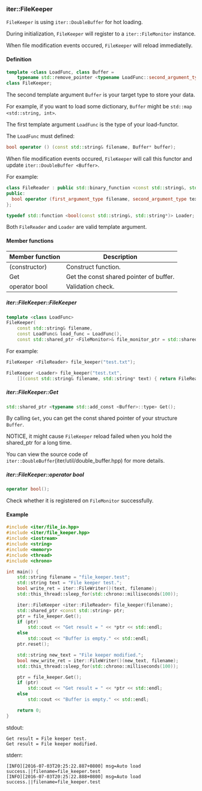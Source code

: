 ### iter::FileKeeper ###

```FileKeeper``` is using ```iter::DoubleBuffer``` for hot loading.

During initialization, ```FileKeeper``` will register to a  ```iter::FileMonitor``` instance. 

When file modification events occured, ```FileKeeper``` will reload immediatelly.

#### Definition ####
```cpp
template <class LoadFunc, class Buffer =
    typename std::remove_pointer <typename LoadFunc::second_argument_type>::type>
class FileKeeper;
```
The second template argument ```Buffer``` is your target type to store your data. 

For example, if you want to load some dictionary, ```Buffer``` might be ```std::map <std::string, int>```.

The first template argument ```LoadFunc``` is the type of your load-functor.

The ```LoadFunc``` must defined:
```cpp
bool operator () (const std::string& filename, Buffer* buffer);
```

When file modification events occured, ```FileKeeper``` will call this functor and update ```iter::DoubleBuffer <Buffer>```.

For example:
```cpp
class FileReader : public std::binary_function <const std::string&, std::string*, bool> {
public:
  bool operator (first_argument_type filename, second_argument_type text);
};
```
```cpp 
typedef std::function <bool(const std::string&, std::string*)> Loader;
```
Both ```FileReader``` and ```Loader``` are valid template argument.

#### Member functions ####
| Member function | Description |
| ------ | ------ |
| (constructor) | Construct function. |
| Get | Get the const shared pointer of buffer. |
| operator bool | Validation check. |

##### iter::FileKeeper::FileKeeper #####
```cpp
template <class LoadFunc>
FileKeeper(
    const std::string& filename,
    const LoadFunc& load_func = LoadFunc(),
    const std::shared_ptr <FileMonitor>& file_monitor_ptr = std::shared_ptr <FileMonitor> ());
```

For example:
```cpp
FileKeeper <FileReader> file_keeper("test.txt");
```
```cpp
FileKeeper <Loader> file_keeper("test.txt", 
    [](const std::string& filename, std::string* text) { return FileReader()(filename, text); });
```

##### iter::FileKeeper::Get #####
```cpp
std::shared_ptr <typename std::add_const <Buffer>::type> Get();
```
By calling ```Get```, you can get the const shared pointer of your structure ```Buffer```.

NOTICE, it might cause ```FileKeeper``` reload failed when you hold the shared_ptr for a long time.

You can view the source code of ```iter::DoubleBuffer```(iter/util/double_buffer.hpp) for more details.

##### iter::FileKeeper::operator bool #####
```cpp
operator bool();
```
Check whether it is registered on ```FileMonitor``` successfully.

#### Example ####
```cpp
#include <iter/file_io.hpp>
#include <iter/file_keeper.hpp>
#include <iostream>
#include <string>
#include <memory>
#include <thread>
#include <chrono>

int main() {
    std::string filename = "file_keeper.test";
    std::string text = "File keeper test.";
    bool write_ret = iter::FileWriter()(text, filename);
    std::this_thread::sleep_for(std::chrono::milliseconds(100));

    iter::FileKeeper <iter::FileReader> file_keeper(filename);
    std::shared_ptr <const std::string> ptr;
    ptr = file_keeper.Get();
    if (ptr)
        std::cout << "Get result = " << *ptr << std::endl;
    else
        std::cout << "Buffer is empty." << std::endl;
    ptr.reset();

    std::string new_text = "File keeper modified.";
    bool new_write_ret = iter::FileWriter()(new_text, filename);
    std::this_thread::sleep_for(std::chrono::milliseconds(100));

    ptr = file_keeper.Get();
    if (ptr)
        std::cout << "Get result = " << *ptr << std::endl;
    else
        std::cout << "Buffer is empty." << std::endl;

    return 0;
}
```
stdout:
```
Get result = File keeper test.
Get result = File keeper modified.
```

stderr:
```
[INFO][2016-07-03T20:25:22.887+0800] msg=Auto load success.||filename=file_keeper.test
[INFO][2016-07-03T20:25:22.888+0800] msg=Auto load success.||filename=file_keeper.test
```
